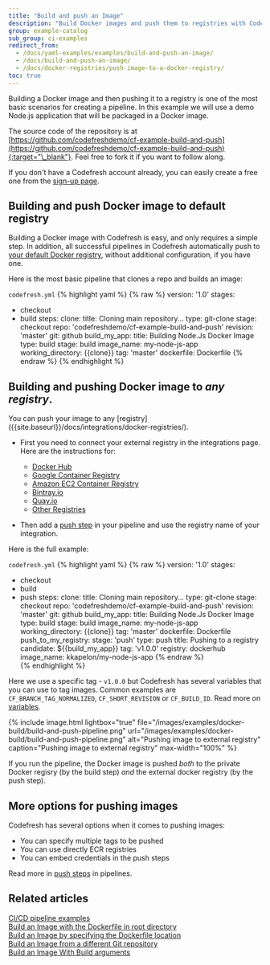 ```yaml
---
title: "Build and push an Image"
description: "Build Docker images and push them to registries with Codefresh"
group: example-catalog
sub_group: ci-examples
redirect_from:
  - /docs/yaml-examples/examples/build-and-push-an-image/
  - /docs/build-and-push-an-image/
  - /docs/docker-registries/push-image-to-a-docker-registry/ 
toc: true
---
```


Building a Docker image and then pushing it to a registry is one of the most basic scenarios for creating a pipeline.
In this example we will use a demo Node.js application that will be packaged in a Docker image.

The source code of the repository is at [https://github.com/codefreshdemo/cf-example-build-and-push](https://github.com/codefreshdemo/cf-example-build-and-push){:target="\_blank"}. Feel free to fork it if you want to follow along.

If you don't have a Codefresh account already, you can easily create a free one from the [sign-up page]({{site.baseurl}}/docs/administration/account-user-management/create-codefresh-account/).


## Building and push Docker image to default registry

Building a Docker image with Codefresh is easy, and only requires a simple step. In addition, all successful pipelines in Codefresh automatically push to [your default Docker registry]({{site.baseurl}}/docs/integrations/docker-registries/#the-default-registry), without  additional configuration, if you have one.

Here is the most basic pipeline that clones a repo and builds an image:

`codefresh.yml`
{% highlight yaml %}
{% raw %}
version: '1.0'
stages:
- checkout
- build
steps:
  clone:
    title: Cloning main repository...
    type: git-clone
    stage: checkout
    repo: 'codefreshdemo/cf-example-build-and-push'
    revision: 'master'
    git: github
  build_my_app:
    title: Building Node.Js Docker Image
    type: build
    stage: build
    image_name: my-node-js-app
    working_directory: {{clone}}
    tag: 'master'
    dockerfile: Dockerfile
{% endraw %}
{% endhighlight %}

## Building and pushing Docker image to _any registry_.

<!---check link-->You can push your image to any [registry]({{site.baseurl}}/docs/integrations/docker-registries/). 

* First you need to connect your external registry in the integrations page. Here are the instructions for:

  * [Docker Hub]({{site.baseurl}}/docs/integrations/docker-registries/docker-hub/)
  * [Google Container Registry]({{site.baseurl}}/docs/integrations/docker-registries/google-container-registry/)
  * [Amazon EC2 Container Registry]({{site.baseurl}}/docs/integrations/docker-registries/amazon-ec2-container-registry/)
  * [Bintray.io]({{site.baseurl}}/docs/integrations/docker-registries/bintray-io/)
  * [Quay.io]({{site.baseurl}}/docs/integrations/docker-registries/quay-io/)
  * [Other Registries]({{site.baseurl}}/docs/integrations/docker-registries/other-registries/)

* Then add a [push step]({{site.baseurl}}/docs/pipelines/steps/push/) in your pipeline and use the registry name of your integration.

Here is the full example:

`codefresh.yml`
{% highlight yaml %}
{% raw %}
version: '1.0'
stages:
- checkout
- build
- push
steps:
  clone:
    title: Cloning main repository...
    type: git-clone
    stage: checkout
    repo: 'codefreshdemo/cf-example-build-and-push'
    revision: 'master'
    git: github
  build_my_app:
    title: Building Node.Js Docker Image
    type: build
    stage: build
    image_name: my-node-js-app
    working_directory: {{clone}}
    tag: 'master'
    dockerfile: Dockerfile
  push_to_my_registry:
    stage: 'push'
    type: push
    title: Pushing to a registry
    candidate: ${{build_my_app}}
    tag: 'v1.0.0'
    registry: dockerhub
    image_name: kkapelon/my-node-js-app
{% endraw %}    
{% endhighlight %}

Here we use a specific tag - `v1.0.0` but 
Codefresh has several variables that you can use to tag images. Common examples are `CF_BRANCH_TAG_NORMALIZED`, `CF_SHORT_REVISION` or `CF_BUILD_ID`. Read more on [variables]({{site.baseurl}}/docs/pipelines/variables/).

{% include image.html
  lightbox="true"
  file="/images/examples/docker-build/build-and-push-pipeline.png"
  url="/images/examples/docker-build/build-and-push-pipeline.png"
  alt="Pushing image to external registry"
  caption="Pushing image to external registry"
  max-width="100%"
    %}


If you run the pipeline, the Docker image is pushed *both* to the private Docker regisry (by the build step) *and* the external docker registry (by the push step).


## More options for pushing images

Codefresh has several options when it comes to pushing images:
 
* You can specify multiple tags to be pushed
* You can use directly ECR registries
* You can embed credentials in the push steps

Read more in [push steps]({{site.baseurl}}/docs/pipelines/steps/push/) in pipelines.


## Related articles
[CI/CD pipeline examples]({{site.baseurl}}/docs/example-catalog/examples/#ci-examples)  
[Build an Image with the Dockerfile in root directory]({{site.baseurl}}/docs/example-catalog/ci-examples/build-an-image-with-the-dockerfile-in-root-directory/)  
[Build an Image by specifying the Dockerfile location]({{site.baseurl}}/docs/example-catalog/ci-examples/build-an-image-specify-dockerfile-location)  
[Build an Image from a different Git repository]({{site.baseurl}}/docs/example-catalog/ci-examples/build-an-image-from-a-different-git-repository)  
[Build an Image With Build arguments]({{site.baseurl}}/docs/example-catalog/ci-examples/build-an-image-with-build-arguments)

